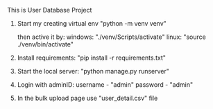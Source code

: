 This is User Database Project

1. Start my creating virtual env
    "python -m venv venv"

    then active it by:
    windows: "./venv/Scripts/activate"
    linux: "source ./venv/bin/activate"

2. Install requirements:
    "pip install -r requirements.txt"

3. Start the local server:
    "python manage.py runserver"

4. Login with adminID:
    username - "admin"
    password - "admin"

5. In the bulk upload page use "user_detail.csv" file